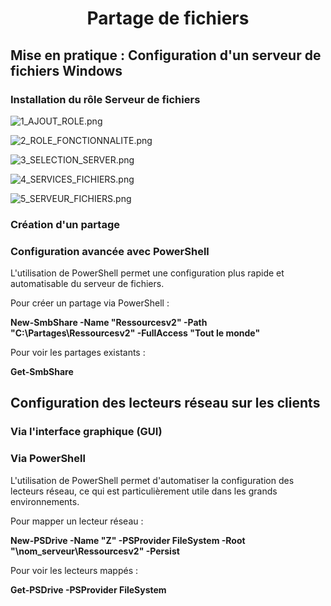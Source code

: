 <div align="center"><H1> Partage de fichiers </H1></div>

## Mise en pratique : Configuration d'un serveur de fichiers Windows

### Installation du rôle Serveur de fichiers

![1_AJOUT_ROLE.png](https://github.com/Skchaper/PartageFichiers/blob/main/Screens/Installation%20r%C3%B4le/1_AJOUT_ROLE.png)

![2_ROLE_FONCTIONNALITE.png](https://github.com/Skchaper/PartageFichiers/blob/main/Screens/Installation%20r%C3%B4le/2_ROLE_FONCTIONNALITE.png)

![3_SELECTION_SERVER.png](https://github.com/Skchaper/PartageFichiers/blob/main/Screens/Installation%20r%C3%B4le/3_SELECTION_SERVER.png)

![4_SERVICES_FICHIERS.png](https://github.com/Skchaper/PartageFichiers/blob/main/Screens/Installation%20r%C3%B4le/4_SERVICES_FICHIERS.png)

![5_SERVEUR_FICHIERS.png](https://github.com/Skchaper/PartageFichiers/blob/main/Screens/Installation%20r%C3%B4le/5_SERVEUR_FICHIERS.png)

### Création d'un partage



### Configuration avancée avec PowerShell

L'utilisation de PowerShell permet une configuration plus rapide et automatisable du serveur de fichiers.

Pour créer un partage via PowerShell :

**New-SmbShare -Name "Ressourcesv2" -Path "C:\Partages\Ressourcesv2" -FullAccess "Tout le monde"**

Pour voir les partages existants :

**Get-SmbShare**

## Configuration des lecteurs réseau sur les clients


### Via l'interface graphique (GUI)



### Via PowerShell

L'utilisation de PowerShell permet d'automatiser la configuration des lecteurs réseau, ce qui est particulièrement utile dans les grands environnements.

Pour mapper un lecteur réseau :

**New-PSDrive -Name "Z" -PSProvider FileSystem -Root "\\nom_serveur\Ressourcesv2" -Persist**

Pour voir les lecteurs mappés :

**Get-PSDrive -PSProvider FileSystem**
